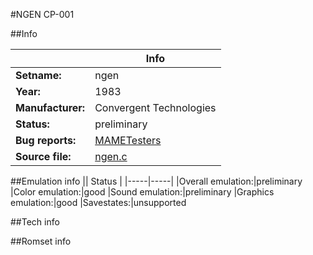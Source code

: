 #NGEN CP-001

##Info

||Info|
|-----|-----|
|**Setname:**|ngen
|**Year:**|1983
|**Manufacturer:**|Convergent Technologies
|**Status:**|preliminary
|**Bug reports:**|[MAMETesters](http://mametesters.org/view_all_set.php?type=1&temporary=y&search=ngen.c)
|**Source file:**|[ngen.c](https://github.com/mamedev/mame/blob/master/src/mess/drivers/ngen.c)

##Emulation info
|| Status |
|-----|-----|
|Overall emulation:|preliminary
|Color emulation:|good
|Sound emulation:|preliminary
|Graphics emulation:|good
|Savestates:|unsupported

##Tech info

##Romset info

<!--- START OF EDITED COMMENT DO NOT TOUCH TEXT ABOVE-->

